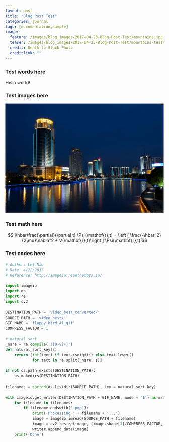 ```yaml
---
layout: post
title: "Blog Post Test"
categories: journal
tags: [documentation,sample]
image:
  feature: /images/blog_images/2017-04-23-Blog-Post-Test/mountains.jpg
  teaser: /images/blog_images/2017-04-23-Blog-Post-Test/mountains-teaser.jpg
  credit: Death to Stock Photo
  creditlink: ""
---
```


### Test words here

Hello world!

### Test images here

![](/images/blog_images/2017-04-23-Blog-Post-Test/ningbo.jpg)

### Test math here

$$
i\hbar\frac{\partial}{\partial t} \Psi(\mathbf{r},t) = \left [ \frac{-\hbar^2}{2\mu}\nabla^2 + V(\mathbf{r},t)\right ] \Psi(\mathbf{r},t)
$$

### Test codes here

```python
# Author: Lei Mao
# Date: 4/22/2017
# Reference: http://imageio.readthedocs.io/

import imageio
import os
import re
import cv2

DESTINATION_PATH = 'video_best_converted/'
SOURCE_PATH = 'video_best/'
GIF_NAME = 'flappy_bird_AI.gif'
COMPRESS_FACTOR = 1

# natural sort
_nsre = re.compile('([0-9]+)')
def natural_sort_key(s):
    return [int(text) if text.isdigit() else text.lower()
            for text in re.split(_nsre, s)]   

if not os.path.exists(DESTINATION_PATH):
    os.makedirs(DESTINATION_PATH)

filenames = sorted(os.listdir(SOURCE_PATH), key = natural_sort_key)

with imageio.get_writer(DESTINATION_PATH + GIF_NAME, mode = 'I') as writer:
    for filename in filenames:
        if filename.endswith('.png'):
            print('Processing ' + filename + '...')
            image = imageio.imread(SOURCE_PATH + filename)
            image = cv2.resize(image, (image.shape[1]/COMPRESS_FACTOR, image.shape[0]/COMPRESS_FACTOR))
            writer.append_data(image)
    print('Done')
```
